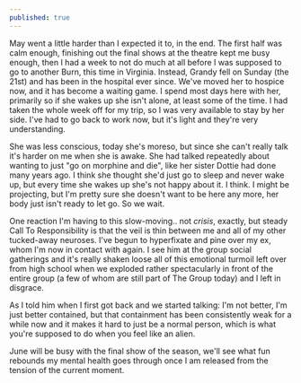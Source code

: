 ```yaml
---
published: true
---
```

May went a little harder than I expected it to, in the end. The first half was calm enough, finishing out the final shows at the theatre kept me busy enough, then I had a week to not do much at all before I was supposed to go to another Burn, this time in Virginia. Instead, Grandy fell on Sunday (the 21st) and has been in the hospital ever since. We've moved her to hospice now, and it has become a waiting game. I spend most days here with her, primarily so if she wakes up she isn't alone, at least some of the time. I had taken the whole week off for my trip, so I was very available to stay by her side. I've had to go back to work now, but it's light and they're very understanding.

She was less conscious, today she's moreso, but since she can't really talk it's harder on me when she is awake. She had talked repeatedly about wanting to just "go on morphine and die", like her sister Dottie had done many years ago. I think she thought she'd just go to sleep and never wake up, but every time she wakes up she's not happy about it. I think. I might be projecting, but I'm pretty sure she doesn't want to be here any more, her body just isn't ready to let go. So we wait.

One reaction I'm having to this slow-moving.. not *crisis*, exactly, but steady Call To Responsibility is that the veil is thin between me and all of my other tucked-away neuroses. I've begun to hyperfixate and pine over my ex, whom I'm now in contact with again. I see him at the group social gatherings and it's really shaken loose all of this emotional turmoil left over from high school when we exploded rather spectacularly in front of the entire group (a few of whom are still part of The Group today) and I left in disgrace.

As I told him when I first got back and we started talking: I'm not better, I'm just better contained, but that containment has been consistently weak for a while now and it makes it hard to just be a normal person, which is what you're supposed to do when you feel like an alien.

June will be busy with the final show of the season, we'll see what fun rebounds my mental health goes through once I am released from the tension of the current moment.